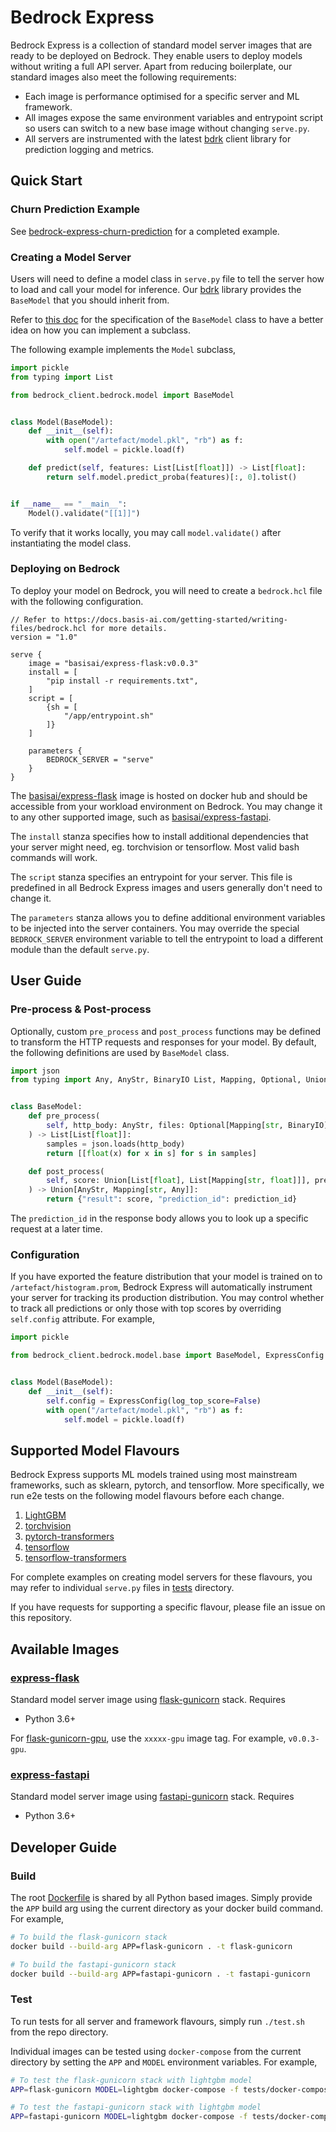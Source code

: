 # Bedrock Express

Bedrock Express is a collection of standard model server images that are ready to be deployed on Bedrock. They enable users to deploy models without writing a full API server. Apart from reducing boilerplate, our standard images also meet the following requirements:

- Each image is performance optimised for a specific server and ML framework.
- All images expose the same environment variables and entrypoint script so users can switch to a new base image without changing `serve.py`.
- All servers are instrumented with the latest [bdrk](https://pypi.org/project/bdrk/) client library for prediction logging and metrics.

## Quick Start

### Churn Prediction Example

See [bedrock-express-churn-prediction](https://github.com/basisai/bedrock-express-churn-prediction) for a completed example.

### Creating a Model Server

Users will need to define a model class in `serve.py` file to tell the server how to load and call your model for inference. Our [bdrk](https://pypi.org/project/bdrk/) library provides the `BaseModel` that you should inherit from.

Refer to [this doc](BaseModel.md) for the specification of the `BaseModel` class to have a better idea on how you can implement a subclass.

The following example implements the `Model` subclass,

```python
import pickle
from typing import List

from bedrock_client.bedrock.model import BaseModel


class Model(BaseModel):
    def __init__(self):
        with open("/artefact/model.pkl", "rb") as f:
            self.model = pickle.load(f)

    def predict(self, features: List[List[float]]) -> List[float]:
        return self.model.predict_proba(features)[:, 0].tolist()


if __name__ == "__main__":
    Model().validate("[[1]]")
```

To verify that it works locally, you may call `model.validate()` after instantiating the model class.

### Deploying on Bedrock

To deploy your model on Bedrock, you will need to create a `bedrock.hcl` file with the following configuration.

```hcl
// Refer to https://docs.basis-ai.com/getting-started/writing-files/bedrock.hcl for more details.
version = "1.0"

serve {
    image = "basisai/express-flask:v0.0.3"
    install = [
        "pip install -r requirements.txt",
    ]
    script = [
        {sh = [
            "/app/entrypoint.sh"
        ]}
    ]

    parameters {
        BEDROCK_SERVER = "serve"
    }
}
```

The [basisai/express-flask](https://hub.docker.com/r/basisai/express-flask) image is hosted on docker hub and should be accessible from your workload environment on Bedrock. You may change it to any other supported image, such as [basisai/express-fastapi](https://hub.docker.com/r/basisai/express-fastapi).

The `install` stanza specifies how to install additional dependencies that your server might need, eg. torchvision or tensorflow. Most valid bash commands will work.

The `script` stanza specifies an entrypoint for your server. This file is predefined in all Bedrock Express images and users generally don't need to change it.

The `parameters` stanza allows you to define additional environment variables to be injected into the server containers. You may override the special `BEDROCK_SERVER` environment variable to tell the entrypoint to load a different module than the default `serve.py`.

## User Guide

### Pre-process & Post-process

Optionally, custom `pre_process` and `post_process` functions may be defined to transform the HTTP requests and responses for your model. By default, the following definitions are used by `BaseModel` class.

```python
import json
from typing import Any, AnyStr, BinaryIO List, Mapping, Optional, Union


class BaseModel:
    def pre_process(
        self, http_body: AnyStr, files: Optional[Mapping[str, BinaryIO]] = None
    ) -> List[List[float]]:
        samples = json.loads(http_body)
        return [[float(x) for x in s] for s in samples]

    def post_process(
        self, score: Union[List[float], List[Mapping[str, float]]], prediction_id: str
    ) -> Union[AnyStr, Mapping[str, Any]]:
        return {"result": score, "prediction_id": prediction_id}
```

The `prediction_id` in the response body allows you to look up a specific request at a later time.

### Configuration

If you have exported the feature distribution that your model is trained on to `/artefact/histogram.prom`, Bedrock Express will automatically instrument your server for tracking its production distribution. You may control whether to track all predictions or only those with top scores by overriding `self.config` attribute. For example,

```python
import pickle

from bedrock_client.bedrock.model.base import BaseModel, ExpressConfig


class Model(BaseModel):
    def __init__(self):
        self.config = ExpressConfig(log_top_score=False)
        with open("/artefact/model.pkl", "rb") as f:
            self.model = pickle.load(f)
```

## Supported Model Flavours

Bedrock Express supports ML models trained using most mainstream frameworks, such as sklearn, pytorch, and tensorflow. More specifically, we run e2e tests on the following model flavours before each change.

1. [LightGBM](tests/lightgbm/model-server/serve.py)
2. [torchvision](tests/torchvision/model-server/serve.py)
3. [pytorch-transformers](tests/transformers/model-server/serve.py)
4. [tensorflow](tests/tf-vision/model-server/serve.py)
5. [tensorflow-transformers](tests/tf-transformers/model-server/serve.py)

For complete examples on creating model servers for these flavours, you may refer to individual `serve.py` files in [tests](tests) directory.

If you have requests for supporting a specific flavour, please file an issue on this repository.

## Available Images

### [express-flask](https://hub.docker.com/repository/docker/basisai/express-flask)

Standard model server image using [flask-gunicorn](flask-gunicorn) stack. Requires

- Python 3.6+

For [flask-gunicorn-gpu](flast-gunicorn-gpu), use the `xxxxx-gpu` image tag. For example, `v0.0.3-gpu`.

### [express-fastapi](https://hub.docker.com/repository/docker/basisai/express-fastapi)

Standard model server image using [fastapi-gunicorn](fastapi-gunicorn) stack. Requires

- Python 3.6+

## Developer Guide

### Build

The root [Dockerfile](Dockerfile) is shared by all Python based images. Simply provide the `APP` build arg using the current directory as your docker build command. For example,

```bash
# To build the flask-gunicorn stack
docker build --build-arg APP=flask-gunicorn . -t flask-gunicorn

# To build the fastapi-gunicorn stack
docker build --build-arg APP=fastapi-gunicorn . -t fastapi-gunicorn
```

### Test

To run tests for all server and framework flavours, simply run `./test.sh` from the repo directory.

Individual images can be tested using `docker-compose` from the current directory by setting the `APP` and `MODEL` environment variables. For example,

```bash
# To test the flask-gunicorn stack with lightgbm model
APP=flask-gunicorn MODEL=lightgbm docker-compose -f tests/docker-compose.yml up --build --abort-on-container-exit --always-recreate-deps

# To test the fastapi-gunicorn stack with lightgbm model
APP=fastapi-gunicorn MODEL=lightgbm docker-compose -f tests/docker-compose.yml up --build --abort-on-container-exit --always-recreate-deps
```
